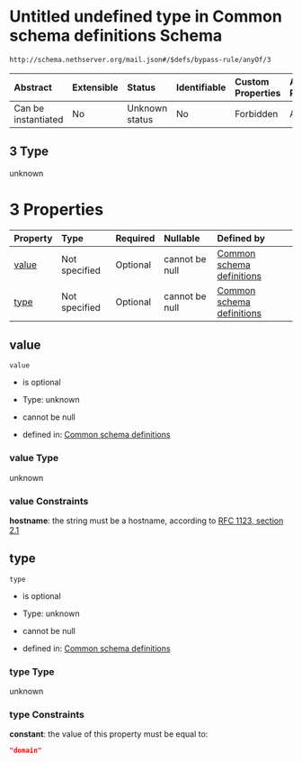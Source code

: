 # Untitled undefined type in Common schema definitions Schema

```txt
http://schema.nethserver.org/mail.json#/$defs/bypass-rule/anyOf/3
```



| Abstract            | Extensible | Status         | Identifiable | Custom Properties | Additional Properties | Access Restrictions | Defined In                                      |
| :------------------ | :--------- | :------------- | :----------- | :---------------- | :-------------------- | :------------------ | :---------------------------------------------- |
| Can be instantiated | No         | Unknown status | No           | Forbidden         | Allowed               | none                | [mail.json\*](mail.json "open original schema") |

## 3 Type

unknown

# 3 Properties

| Property        | Type          | Required | Nullable       | Defined by                                                                                                                                                          |
| :-------------- | :------------ | :------- | :------------- | :------------------------------------------------------------------------------------------------------------------------------------------------------------------ |
| [value](#value) | Not specified | Optional | cannot be null | [Common schema definitions](mail-defs-bypass-rule-anyof-3-properties-value.md "http://schema.nethserver.org/mail.json#/$defs/bypass-rule/anyOf/3/properties/value") |
| [type](#type)   | Not specified | Optional | cannot be null | [Common schema definitions](mail-defs-bypass-rule-anyof-3-properties-type.md "http://schema.nethserver.org/mail.json#/$defs/bypass-rule/anyOf/3/properties/type")   |

## value



`value`

* is optional

* Type: unknown

* cannot be null

* defined in: [Common schema definitions](mail-defs-bypass-rule-anyof-3-properties-value.md "http://schema.nethserver.org/mail.json#/$defs/bypass-rule/anyOf/3/properties/value")

### value Type

unknown

### value Constraints

**hostname**: the string must be a hostname, according to [RFC 1123, section 2.1](https://tools.ietf.org/html/rfc1123 "check the specification")

## type



`type`

* is optional

* Type: unknown

* cannot be null

* defined in: [Common schema definitions](mail-defs-bypass-rule-anyof-3-properties-type.md "http://schema.nethserver.org/mail.json#/$defs/bypass-rule/anyOf/3/properties/type")

### type Type

unknown

### type Constraints

**constant**: the value of this property must be equal to:

```json
"domain"
```
